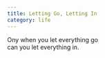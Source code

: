 ```yaml
---
title: Letting Go, Letting In
category: life
---
```


Ony when you let everything go  
can you let everything in.
